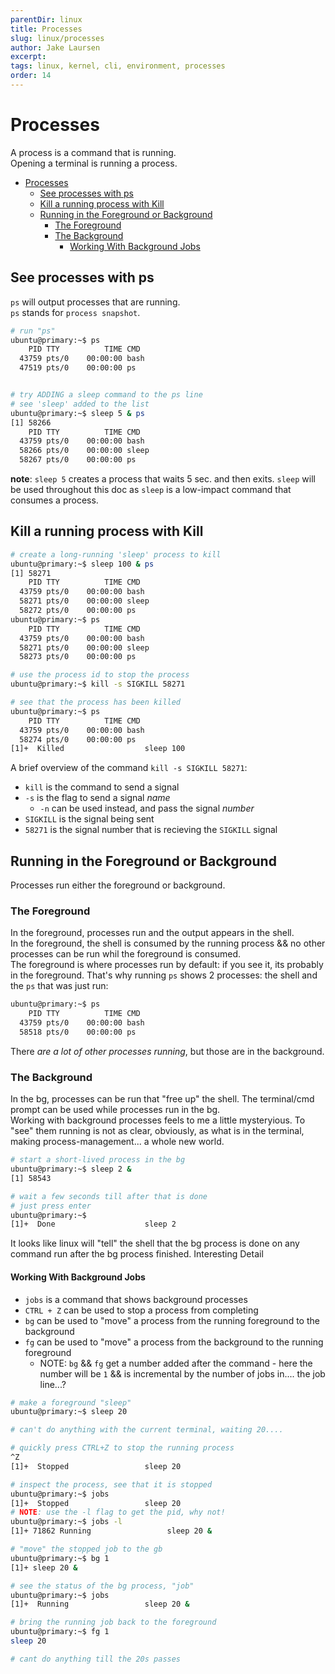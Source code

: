 ```yaml
---
parentDir: linux
title: Processes
slug: linux/processes
author: Jake Laursen
excerpt: 
tags: linux, kernel, cli, environment, processes
order: 14
---
```


# Processes
A process is a command that is running.  
Opening a terminal is running a process.  

- [Processes](#processes)
  - [See processes with ps](#see-processes-with-ps)
  - [Kill a running process with Kill](#kill-a-running-process-with-kill)
  - [Running in the Foreground or Background](#running-in-the-foreground-or-background)
    - [The Foreground](#the-foreground)
    - [The Background](#the-background)
      - [Working With Background Jobs](#working-with-background-jobs)

## See processes with ps
`ps` will output processes that are running.  
`ps` stands for `process snapshot`.  

```bash
# run "ps"
ubuntu@primary:~$ ps
    PID TTY          TIME CMD
  43759 pts/0    00:00:00 bash
  47519 pts/0    00:00:00 ps


# try ADDING a sleep command to the ps line
# see 'sleep' added to the list
ubuntu@primary:~$ sleep 5 & ps
[1] 58266
    PID TTY          TIME CMD
  43759 pts/0    00:00:00 bash
  58266 pts/0    00:00:00 sleep
  58267 pts/0    00:00:00 ps
```
**note**: `sleep 5` creates a process that waits 5 sec. and then exits. `sleep` will be used throughout this doc as `sleep` is a low-impact command that consumes a process.    

## Kill a running process with Kill
```bash
# create a long-running 'sleep' process to kill
ubuntu@primary:~$ sleep 100 & ps
[1] 58271
    PID TTY          TIME CMD
  43759 pts/0    00:00:00 bash
  58271 pts/0    00:00:00 sleep
  58272 pts/0    00:00:00 ps
ubuntu@primary:~$ ps
    PID TTY          TIME CMD
  43759 pts/0    00:00:00 bash
  58271 pts/0    00:00:00 sleep
  58273 pts/0    00:00:00 ps

# use the process id to stop the process
ubuntu@primary:~$ kill -s SIGKILL 58271

# see that the process has been killed
ubuntu@primary:~$ ps
    PID TTY          TIME CMD
  43759 pts/0    00:00:00 bash
  58274 pts/0    00:00:00 ps
[1]+  Killed                  sleep 100
```
A brief overview of the command `kill -s SIGKILL 58271`:
- `kill` is the command to send a signal
- `-s` is the flag to send a signal _name_
  - `-n` can be used instead, and pass the signal _number_
- `SIGKILL` is the signal being sent 
- `58271` is the signal number that is recieving the `SIGKILL` signal

## Running in the Foreground or Background
Processes run either the foreground or background.  


### The Foreground
In the foreground, processes run and the output appears in the shell.  
In the foreground, the shell is consumed by the running process && no other processes can be run whil the foreground is consumed.  
The foreground is where processes run by default: if you see it, its probably in the foreground. That's why running `ps` shows 2 processes: the shell and the `ps` that was just run:
```bash
ubuntu@primary:~$ ps
    PID TTY          TIME CMD
  43759 pts/0    00:00:00 bash
  58518 pts/0    00:00:00 ps
```
There _are a lot of other processes running_, but those are in the background.  

### The Background
In the bg, processes can be run that "free up" the shell. The terminal/cmd prompt can be used while processes run in the bg.  
Working with background processes feels to me a little mysteryious. To "see" them running is not as clear, obviously, as what is in the terminal, making process-management... a whole new world.  

```bash
# start a short-lived process in the bg
ubuntu@primary:~$ sleep 2 &
[1] 58543

# wait a few seconds till after that is done
# just press enter
ubuntu@primary:~$ 
[1]+  Done                    sleep 2
```
It looks like linux will "tell" the shell that the bg process is done on any command run after the bg process finished. Interesting Detail

#### Working With Background Jobs
- `jobs` is a command that shows background processes
-  `CTRL + Z` can be used to stop a process from completing
-  `bg` can be used to "move" a process from the running foreground to the background
-  `fg` can be used to "move" a process from the background to the running foreground
   -  NOTE: `bg` && `fg` get a number added after the command - here the number will be `1` && is incremental by the number of jobs in.... the job line...?

```bash
# make a foreground "sleep"
ubuntu@primary:~$ sleep 20

# can't do anything with the current terminal, waiting 20....

# quickly press CTRL+Z to stop the running process
^Z
[1]+  Stopped                 sleep 20

# inspect the process, see that it is stopped
ubuntu@primary:~$ jobs
[1]+  Stopped                 sleep 20
# NOTE: use the -l flag to get the pid, why not!
ubuntu@primary:~$ jobs -l
[1]+ 71862 Running                 sleep 20 &

# "move" the stopped job to the gb
ubuntu@primary:~$ bg 1
[1]+ sleep 20 &

# see the status of the bg process, "job"
ubuntu@primary:~$ jobs
[1]+  Running                 sleep 20 &

# bring the running job back to the foreground
ubuntu@primary:~$ fg 1
sleep 20

# cant do anything till the 20s passes
```